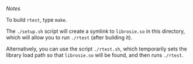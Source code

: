 _Notes_

To build `rtest`, type `make`.

The `./setup.sh` script will create a symlink to `librosie.so` in this
directory, which will allow you to run `./rtest` (after building it).

Alternatively, you can use the script `./rtest.sh`, which temporarily sets the
library load path so that `librosie.so` will be found, and then runs `./rtest`.



